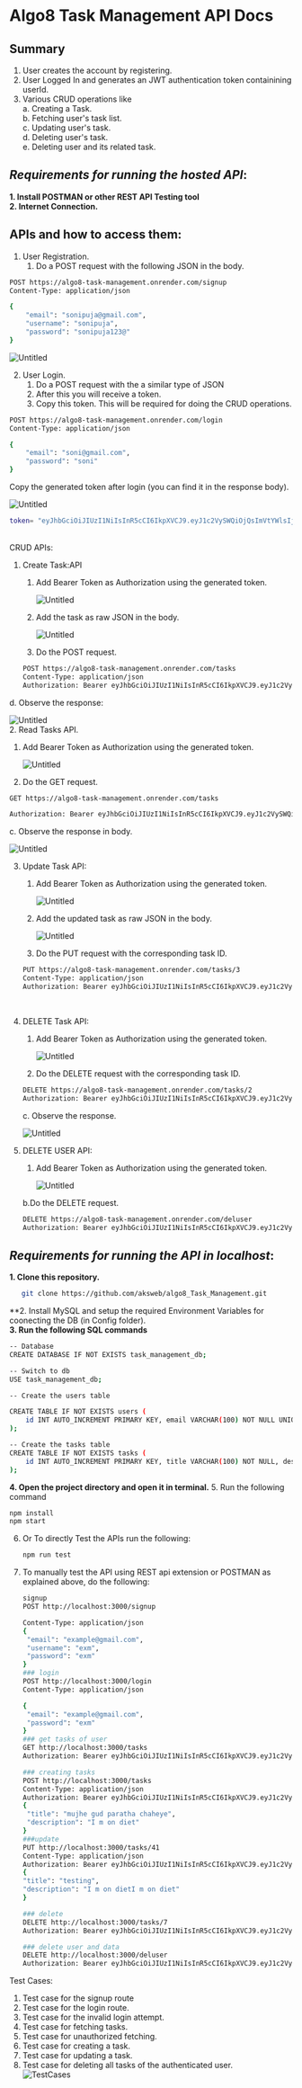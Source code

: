 # **Algo8 Task Management API Docs**

## Summary

1. User creates the account by registering.<br>
2. User Logged In and generates an JWT authentication token containining userId. <br>
3. Various CRUD operations like <br>
   a. Creating a Task. <br>
   b. Fetching user's task list.<br>
   c. Updating user's task.<br>
   d. Deleting user's task.<br>
   e. Deleting user and its related task.<br>

## _**Requirements for running the hosted API**_:

**1. Install POSTMAN or other REST API Testing tool**<br>
**2. Internet Connection.**

## **APIs and how to access them:**

1. User Registration.
   1. Do a POST request with the following JSON in the body.

```bash
POST https://algo8-task-management.onrender.com/signup
Content-Type: application/json

{
    "email": "sonipuja@gmail.com",
    "username": "sonipuja",
    "password": "sonipuja123@"
}
```

![Untitled](pics/fd6b4b7e-735b-49ca-aecc-091561bb9082.png) <br>

2. User Login.
   1. Do a POST request with the a similar type of JSON
   2. After this you will receive a token.
   3. Copy this token. This will be required for doing the CRUD operations.

```bash
POST https://algo8-task-management.onrender.com/login
Content-Type: application/json

{
    "email": "soni@gmail.com",
    "password": "soni"
}
```

Copy the generated token after login (you can find it in the response body).

![Untitled](pics/Untitled.png)

```bash
token= "eyJhbGciOiJIUzI1NiIsInR5cCI6IkpXVCJ9.eyJ1c2VySWQiOjQsImVtYWlsIjoic29uaXB1amFAZ21haWwuY29tIiwiaWF0IjoxNzEyODM1Mjg4LCJleHAiOjE3MTI4Mzg4ODh9.Jj8X5Hx5ynjgXYtGNnSr1LjyYFZjtdPjrazKq7x8LHM"
```

<br>
CRUD APIs:

1. Create Task:API

   1. Add Bearer Token as Authorization using the generated token.

      ![Untitled](pics/8a2009da-b9ba-46da-a090-7b37ce00f025.png)

   2. Add the task as raw JSON in the body.

      ![Untitled](pics/d99d8bf4-f827-4996-a819-111435bdd8e8.png)

   3. Do the POST request.

   ```bash
   POST https://algo8-task-management.onrender.com/tasks
   Content-Type: application/json
   Authorization: Bearer eyJhbGciOiJIUzI1NiIsInR5cCI6IkpXVCJ9.eyJ1c2VySWQiOjQsImVtYWlsIjoic29uaXB1amFAZ21haWwuY29tIiwiaWF0IjoxNzEyODM1Mjg4LCJleHAiOjE3MTI4Mzg4ODh9.Jj8X5Hx5ynjgXYtGNnSr1LjyYFZjtdPjrazKq7x8LHM
   ```

d. Observe the response:

![Untitled](pics/Untitled%201.png)
<br> 2. Read Tasks API.

1.  Add Bearer Token as Authorization using the generated token.

    ![Untitled](pics/Untitled%202.png)

2.  Do the GET request.

```bash
GET https://algo8-task-management.onrender.com/tasks

Authorization: Bearer eyJhbGciOiJIUzI1NiIsInR5cCI6IkpXVCJ9.eyJ1c2VySWQiOjQsImVtYWlsIjoic29uaXB1amFAZ21haWwuY29tIiwiaWF0IjoxNzEyODM1Mjg4LCJleHAiOjE3MTI4Mzg4ODh9.Jj8X5Hx5ynjgXYtGNnSr1LjyYFZjtdPjrazKq7x8LHM
```

c. Observe the response in body.

![Untitled](pics/Untitled%203.png)
<br>

3. Update Task API:

   1. Add Bearer Token as Authorization using the generated token.

      ![Untitled](pics/Untitled%204.png)

   2. Add the updated task as raw JSON in the body.

      ![Untitled](pics/Untitled%205.png)

   3. Do the PUT request with the corresponding task ID.

   ```bash
   PUT https://algo8-task-management.onrender.com/tasks/3
   Content-Type: application/json
   Authorization: Bearer eyJhbGciOiJIUzI1NiIsInR5cCI6IkpXVCJ9.eyJ1c2VySWQiOjQsImVtYWlsIjoic29uaXB1amFAZ21haWwuY29tIiwiaWF0IjoxNzEyODM1Mjg4LCJleHAiOjE3MTI4Mzg4ODh9.Jj8X5Hx5ynjgXYtGNnSr1LjyYFZjtdPjrazKq7x8LHM
   ```

   <br>

4. DELETE Task API:

   1. Add Bearer Token as Authorization using the generated token.

      ![Untitled](pics/Untitled%206.png)

   2. Do the DELETE request with the corresponding task ID.

   ```bash
   DELETE https://algo8-task-management.onrender.com/tasks/2
   Authorization: Bearer eyJhbGciOiJIUzI1NiIsInR5cCI6IkpXVCJ9.eyJ1c2VySWQiOjQsImVtYWlsIjoic29uaXB1amFAZ21haWwuY29tIiwiaWF0IjoxNzEyODM1Mjg4LCJleHAiOjE3MTI4Mzg4ODh9.Jj8X5Hx5ynjgXYtGNnSr1LjyYFZjtdPjrazKq7x8LHM
   ```

   c. Observe the response.

   ![Untitled](pics/Untitled%207.png)
   <br>

5. DELETE USER API:

   1. Add Bearer Token as Authorization using the generated token.

      ![Untitled](pics/Untitled%208.png)

   b.Do the DELETE request.
   <br>

   ```bash
   DELETE https://algo8-task-management.onrender.com/deluser
   Authorization: Bearer eyJhbGciOiJIUzI1NiIsInR5cCI6IkpXVCJ9.eyJ1c2VySWQiOjQsImVtYWlsIjoic29uaXB1amFAZ21haWwuY29tIiwiaWF0IjoxNzEyODM1Mjg4LCJleHAiOjE3MTI4Mzg4ODh9.Jj8X5Hx5ynjgXYtGNnSr1LjyYFZjtdPjrazKq7x8LHM
   ```

## _**Requirements for running the API in localhost**_:

**1. Clone this repository.** <br>
```bash
   git clone https://github.com/aksweb/algo8_Task_Management.git
```
**2. Install MySQL and setup the required Environment Variables for coonecting the DB (in Config folder). <br>
**3. Run the following SQL commands** <br>

```bash
-- Database
CREATE DATABASE IF NOT EXISTS task_management_db;

-- Switch to db
USE task_management_db;

-- Create the users table

CREATE TABLE IF NOT EXISTS users (
    id INT AUTO_INCREMENT PRIMARY KEY, email VARCHAR(100) NOT NULL UNIQUE, username VARCHAR(50) NOT NULL UNIQUE, password VARCHAR(255) NOT NULL
);

-- Create the tasks table
CREATE TABLE IF NOT EXISTS tasks (
    id INT AUTO_INCREMENT PRIMARY KEY, title VARCHAR(100) NOT NULL, description TEXT, user_id INT, FOREIGN KEY (user_id) REFERENCES users (id) ON DELETE CASCADE
);
```

**4. Open the project directory and open it in terminal.** 5. Run the following command

```bash
npm install
npm start
```

6. Or To directly Test the APIs run the following:

   ```bash
   npm run test
   ```

7. To manually test the API using REST api extension or POSTMAN as explained above, do the following:

   ```bash
   signup
   POST http://localhost:3000/signup

   Content-Type: application/json
   {
    "email": "example@gmail.com",
    "username": "exm",
    "password": "exm"
   }
   ### login
   POST http://localhost:3000/login
   Content-Type: application/json

   {
    "email": "example@gmail.com",
    "password": "exm"
   }
   ### get tasks of user
   GET http://localhost:3000/tasks
   Authorization: Bearer eyJhbGciOiJIUzI1NiIsInR5cCI6IkpXVCJ9.eyJ1c2VySWQiOjU4LCJlbWFpbCI6InNvbmFsaUBnbWFpbC5jb20iLCJpYXQiOjE3MTI4MjQ2MDUsImV4cCI6MTcxMjgyODIwNX0.vxiYTsgjb7flM7q_bnGezrrq6puIZRq-sdV50-fqB_E

   ### creating tasks
   POST http://localhost:3000/tasks
   Content-Type: application/json
   Authorization: Bearer eyJhbGciOiJIUzI1NiIsInR5cCI6IkpXVCJ9.eyJ1c2VySWQiOjU4LCJlbWFpbCI6InNvbmFsaUBnbWFpbC5jb20iLCJpYXQiOjE3MTI4MjQ2MDUsImV4cCI6MTcxMjgyODIwNX0.vxiYTsgjb7flM7q_bnGezrrq6puIZRq-sdV50-fqB_E
   {
    "title": "mujhe gud paratha chaheye",
    "description": "I m on diet"
   }
   ###update
   PUT http://localhost:3000/tasks/41
   Content-Type: application/json
   Authorization: Bearer eyJhbGciOiJIUzI1NiIsInR5cCI6IkpXVCJ9.eyJ1c2VySWQiOjU4LCJlbWFpbCI6InNvbmFsaUBnbWFpbC5jb20iLCJpYXQiOjE3MTI4MjQ2MDUsImV4cCI6MTcxMjgyODIwNX0.vxiYTsgjb7flM7q_bnGezrrq6puIZRq-sdV50-fqB_E
   {
   "title": "testing",
   "description": "I m on dietI m on diet"
   }

   ### delete
   DELETE http://localhost:3000/tasks/7
   Authorization: Bearer eyJhbGciOiJIUzI1NiIsInR5cCI6IkpXVCJ9.eyJ1c2VySWQiOjExLCJlbWFpbCI6InlhZGF2QGdtYWlsLmNvbSIsImlhdCI6MTcxMjc5NjkzNCwiZXhwIjoxNzEyODAwNTM0fQ.-7QHtq6E0u5KOsCsb-ghGeX0YmcVU63HWpYdoV9dZsA

   ### delete user and data
   DELETE http://localhost:3000/deluser
   Authorization: Bearer eyJhbGciOiJIUzI1NiIsInR5cCI6IkpXVCJ9.eyJ1c2VySWQiOjExLCJlbWFpbCI6InlhZGF2QGdtYWlsLmNvbSIsImlhdCI6MTcxMjc5NjkzNCwiZXhwIjoxNzEyODAwNTM0fQ.-7QHtq6E0u5KOsCsb-ghGeX0YmcVU63HWpYdoV9dZsA
   ```

Test Cases:

1. Test case for the signup route <br>
2. Test case for the login route. <br>
3. Test case for the invalid login attempt. <br>
4. Test case for fetching tasks. <br>
5. Test case for unauthorized fetching. <br>
6. Test case for creating a task. <br>
7. Test case for updating a task. <br>
8. Test case for deleting all tasks of the authenticated user. <br>
   ![TestCases](pics/tests.png) <br>
